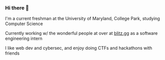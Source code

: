 ### Hi there 👋

I'm a current freshman at the University of Maryland, College Park, studying Computer Science

Currently working w/ the wonderful people at over at [blitz.gg](https://blitz.gg) as a software engineering intern

I like web dev and cybersec, and enjoy doing CTFs and hackathons with friends

<!--
**notjasonl/notjasonl** is a ✨ _special_ ✨ repository because its `README.md` (this file) appears on your GitHub profile.

Here are some ideas to get you started:

- 🔭 I’m currently working on ...
- 🌱 I’m currently learning ...
- 👯 I’m looking to collaborate on ...
- 🤔 I’m looking for help with ...
- 💬 Ask me about ...
- 📫 How to reach me: ...
- 😄 Pronouns: ...
- ⚡ Fun fact: ...
-->
